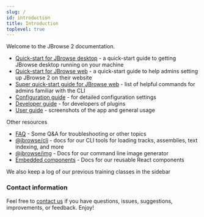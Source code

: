 ```yaml
---
slug: /
id: introduction
title: Introduction
toplevel: true
---
```


Welcome to the JBrowse 2 documentation.

- [Quick-start for JBrowse desktop](quickstart_desktop) - a quick-start guide
  to getting JBrowse desktop running on your machine
- [Quick-start for JBrowse web](quickstart_web) - a quick-start guide to help
  admins setting up JBrowse 2 on their website
- [Super quick-start guide for JBrowse web](superquickstart_web) - list of
  helpful commands for admins familiar with the CLI
- [Configuration guide](config_guide) - for detailed configuration settings
- [Developer guide](developer_guide) - for developers of plugins
- [User guide](user_guide) - screenshots of the app and general usage

Other resources

- [FAQ](faq) - Some Q&A for troubleshooting or other topics
- [@jbrowse/cli](cli) - docs for our CLI tools for loading tracks, assemblies,
  text indexing, and more
- [@jbrowse/img](https://www.npmjs.com/package/@jbrowse/img) - Docs for our
  command line image generator
- [Embedded components](embedded_components) - Docs for our reusable React
  components

We also keep a log of our previous training classes in the sidebar

### Contact information

Feel free to [contact us](/contact) if you have questions, issues, suggestions,
improvements, or feedback. Enjoy!
